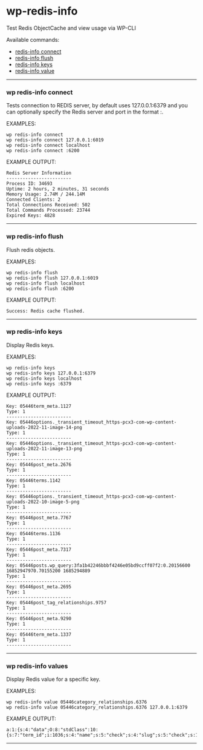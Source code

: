 # wp-redis-info
Test Redis ObjectCache and view usage via WP-CLI

Available commands:

- [redis-info connect](#redis-info%20connect)
- [redis-info flush](#redis-info%20flush)
- [redis-info keys](#redis-info%20keys)
- [redis-info value](#redis-info%20value)

----

### wp redis-info connect
Tests connection to REDIS server, by default uses 127.0.0.1:6379 and you can optionally specify the Redis server and port in the format <hostname>:<port>.

EXAMPLES:
```
wp redis-info connect
wp redis-info connect 127.0.0.1:6019
wp redis-info connect localhost
wp redis-info connect :6200
```
 
EXAMPLE OUTPUT:
 ``` 
Redis Server Information
------------------------
Process ID: 34693
Uptime: 2 hours, 2 minutes, 31 seconds
Memory Usage: 2.74M / 244.14M
Connected Clients: 2
Total Connections Received: 502
Total Commands Processed: 23744
Expired Keys: 4828
```
  
----

### wp redis-info flush
Flush redis objects.
 
EXAMPLES:
```
wp redis-info flush
wp redis-info flush 127.0.0.1:6019
wp redis-info flush localhost
wp redis-info flush :6200
```
 
EXAMPLE OUTPUT:
 ``` 
Success: Redis cache flushed.
```
  
----
  
### wp redis-info keys
Display Redis keys.

EXAMPLES:
```
wp redis-info keys
wp redis-info keys 127.0.0.1:6379
wp redis-info keys localhost
wp redis-info keys :6379
``` 

EXAMPLE OUTPUT:
 ``` 
Key: 05446term_meta.1127
Type: 1
------------------------
Key: 05446options._transient_timeout_https-pcx3-com-wp-content-uploads-2022-11-image-14-png
Type: 1
------------------------
Key: 05446options._transient_timeout_https-pcx3-com-wp-content-uploads-2022-11-image-13-png
Type: 1
------------------------
Key: 05446post_meta.2676
Type: 1
------------------------
Key: 05446terms.1142
Type: 1
------------------------
Key: 05446options._transient_timeout_https-pcx3-com-wp-content-uploads-2022-10-image-5-png
Type: 1
------------------------
Key: 05446post_meta.7767
Type: 1
------------------------
Key: 05446terms.1136
Type: 1
------------------------
Key: 05446post_meta.7317
Type: 1
------------------------
Key: 05446posts.wp_query:3fa1b42246bbbf4246e05bd9ccff07f2:0.20156600 16852947970.70155200 1685294889
Type: 1
------------------------
Key: 05446post_meta.2695
Type: 1
------------------------
Key: 05446post_tag_relationships.9757
Type: 1
------------------------
Key: 05446post_meta.9290
Type: 1
------------------------
Key: 05446term_meta.1337
Type: 1
------------------------
```

 ----

### wp redis-info values
Display Redis value for a specific key.
 
EXAMPLES:
```
wp redis-info value 05446category_relationships.6376
wp redis-info value 05446category_relationships.6376 127.0.0.1:6379
```
 
EXAMPLE OUTPUT:
 
``` 
a:1:{s:4:"data";O:8:"stdClass":10:{s:7:"term_id";i:1036;s:4:"name";s:5:"check";s:4:"slug";s:5:"check";s:10:"term_group";i:0;s:16:"term_taxonomy_id";i:1036;s:8:"taxonomy";s:8:"post_tag";s:11:"description";s:0:"";s:6:"parent";i:0;s:5:"count";i:3;s:6:"filter";s:3:"raw";}}
```
  
----
 
